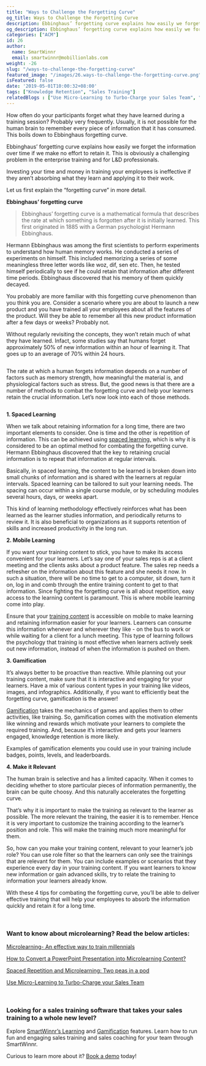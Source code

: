 ```yaml
---
title: "Ways to Challenge the Forgetting Curve"
og_title: Ways to Challenge the Forgetting Curve
description: Ebbinghaus’ forgetting curve explains how easily we forget the information over time if we make no effort to retain it. Learn how to challenge this forgetting curve.
og_description: Ebbinghaus’ forgetting curve explains how easily we forget the information over time if we make no effort to retain it. Learn how to challenge this forgetting curve.
categories: ["ACM"]
id: 26
author:
  name: SmartWinnr
  email: smartwinnr@mobillionlabs.com
weight: -26
slug: "/ways-to-challenge-the-forgetting-curve"
featured_image: "/images/26.ways-to-challenge-the-forgetting-curve.png"
isFeatured: false
date: '2019-05-01T10:00:32+08:00'
tags: ["Knowledge Retention", "Sales Training"]
relatedBlogs : ["Use Micro-Learning to Turbo-Charge your Sales Team", "How can Adaptive Learning Help in driving Effective Compliance Trainings?", "Microlearning- An effective way to train millennials"]
---
```


How often do your participants forget what they have learned during a training session? Probably very frequently. Usually, it is not possible for the human brain to remember every piece of information that it has consumed. This boils down to Ebbinghaus forgetting curve.

Ebbinghaus’ forgetting curve explains how easily we forget the information over time if we make no effort to retain it. This is obviously a challenging problem in the enterprise training and for L&D professionals. 

Investing your time and money in training your employees is ineffective if they aren’t absorbing what they learn and applying it to their work.

Let us first explain the “forgetting curve” in more detail.

**Ebbinghaus’ forgetting curve**

> Ebbinghaus’ forgetting curve is a mathematical formula that describes the rate at which something is forgotten after it is initially learned. This first originated in 1885 with a German psychologist Hermann Ebbinghaus.

Hermann Ebbinghaus was among the first scientists to perform experiments to understand how human memory works. He conducted a series of experiments on himself. This included memorizing a series of some meaningless three letter words like woz, dif, sen etc. Then, he tested himself periodically to see if he could retain that information after different time periods. Ebbinghaus discovered that his memory of them quickly decayed.

You probably are more familiar with this forgetting curve phenomenon than you think you are. Consider a scenario where you are about to launch a new product and you have trained all your employees about all the features of the product. Will they be able to remember all this new product information after a few days or weeks? Probably not. 

Without regularly revisiting the concepts, they won’t retain much of what they have learned. Infact, some studies say that humans forget approximately 50% of new information within an hour of learning it. That goes up to an average of 70% within 24 hours.

<img alt="" src="/images/Ebbinghaus’ forgetting curve.png" class="padding80 ml-padding-top0 ml-padding-bottom0">

The rate at which a human forgets information depends on a number of factors such as memory strength, how meaningful the material is, and physiological factors such as stress. But, the good news is that there are a number of methods to combat the forgetting curve and help your learners retain the crucial information. Let’s now look into each of those methods.

<img alt="" src="/images/fc.png" class="padding80 ml-padding-top0 ml-padding-bottom0">

**1. Spaced Learning**

When we talk about retaining information for a long time, there are two important elements to consider. One is time and the other is repetition of information. This can be achieved using <a href="https://www.smartwinnr.com/post/spaced-repetition-and-microlearning-two-peas-in-a-pod/" target="_blank">spaced learning,</a> which is why it is considered to be an optimal method for combating the forgetting curve. Hermann Ebbinghaus discovered that the key to retaining crucial information is to repeat that information at regular intervals. 

Basically, in spaced learning, the content to be learned is broken down into small chunks of information and is shared with the learners at regular intervals. Spaced learning can be tailored to suit your learning needs. The spacing can occur within a single course module, or by scheduling modules several hours, days, or weeks apart.

This kind of learning methodology effectively reinforces what has been learned as the learner studies information, and periodically returns to review it. It is also beneficial to organizations as it supports retention of skills and increased productivity in the long run.

**2. Mobile Learning**

If you want your training content to stick, you have to make its access convenient for your learners. Let’s say one of your sales reps is at a client meeting and the clients asks about a product feature. The sales rep needs a refresher on the information about this feature and she needs it now. In such a situation, there will be no time to get to a computer, sit down, turn it on, log in and comb through the entire training content to get to that information. Since fighting the forgetting curve is all about repetition, easy access to the learning content is paramount. This is where mobile learning come into play.

Ensure that your <a href="https://www.smartwinnr.com/post/how-to-convert-a-powerpoint-presentation-into-microlearning-content/" target="_blank">training content</a> is accessible on mobile to make learning and retaining information easier for your learners. Learners can consume this information whenever and wherever they like - on the bus to work or while waiting for a client for a lunch meeting. This type of learning follows the psychology that training is most effective when learners actively seek out new information, instead of when the information is pushed on them. 

**3. Gamification**

It’s always better to be proactive than reactive. While planning out your training content, make sure that it is interactive and engaging for your learners. Have a mix of various content types in your training like videos, images, and infographics. Additionally, if you want to efficiently beat the forgetting curve, gamification is the answer!

<a href="https://www.smartwinnr.com/post/gamification-and-employee-engagement/" target="_blank">Gamification</a> takes the mechanics of games and applies them to other activities, like training. So, gamification comes with the motivation elements like winning and rewards which motivate your learners to complete the required training. And, because it’s interactive and gets your learners engaged, knowledge retention is more likely.

Examples of gamification elements you could use in your training include badges, points, levels, and leaderboards.

**4. Make it Relevant**

The human brain is selective and has a limited capacity. When it comes to deciding whether to store particular pieces of information permanently, the brain can be quite choosy. And this naturally accelerates the forgetting curve.

That’s why it is important to make the training as relevant to the learner as possible. The more relevant the training, the easier it is to remember. Hence it is very important to customize the training according to the learner’s position and role. This will make the training much more meaningful for them.

So, how can you make your training content, relevant to your learner’s job role? You can use role filter so that the learners can only see the trainings that are relevant for them. You can include examples or scenarios that they experience every day in your training content. If you want learners to know new information or gain advanced skills, try to relate the training to information your learners already know.

With these 4 tips for combating the forgetting curve, you’ll be able to deliver effective training that will help your employees to absorb the information quickly and retain it for a long time.

<br>

### **Want to know about microlearning? Read the below articles:**

<a href="https://smartwinnr.com/post/microlearning-an-effective-way-to-train-millennials/" target="_blank">Microlearning- An effective way to train millennials</a>

<a href="https://smartwinnr.com/post/how-to-convert-a-powerpoint-presentation-into-microlearning-content/" target="_blank">How to Convert a PowerPoint Presentation into Microlearning Content?</a>

<a href="https://www.smartwinnr.com/post/spaced-repetition-and-microlearning-two-peas-in-a-pod/" target="_blank">Spaced Repetition and Microlearning: Two peas in a pod</a>

<a href="https://smartwinnr.com/post/use-micro-learning-to-turbo-charge-your-sales-team/" target="_blank">Use Micro-Learning to Turbo-Charge your Sales Team</a>

<br>

### **Looking for a sales training software that takes your sales training to a whole new level?**

Explore <a href="https://www.smartwinnr.com/product/targeted-learning/" target="_blank">SmartWinnr’s Learning</a> and <a href="https://www.smartwinnr.com/product/gamification/" target="_blank">Gamification</a> features. Learn how to run fun and engaging sales training and sales coaching for your team through SmartWinnr.

Curious to learn more about it? <a href="https://www.smartwinnr.com/request-demo/" target="_blank">Book a demo</a> today!
